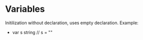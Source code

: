 # Variables

Initilization without declaration, uses empty declaration.
Example:
 - var s string // s = ""
